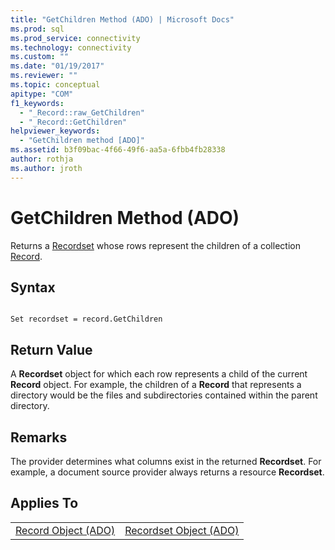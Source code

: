 ```yaml
---
title: "GetChildren Method (ADO) | Microsoft Docs"
ms.prod: sql
ms.prod_service: connectivity
ms.technology: connectivity
ms.custom: ""
ms.date: "01/19/2017"
ms.reviewer: ""
ms.topic: conceptual
apitype: "COM"
f1_keywords: 
  - "_Record::raw_GetChildren"
  - "_Record::GetChildren"
helpviewer_keywords: 
  - "GetChildren method [ADO]"
ms.assetid: b3f09bac-4f66-49f6-aa5a-6fbb4fb28338
author: rothja
ms.author: jroth
---
```

# GetChildren Method (ADO)
Returns a [Recordset](../../../ado/reference/ado-api/recordset-object-ado.md) whose rows represent the children of a collection [Record](../../../ado/reference/ado-api/record-object-ado.md).  
  
## Syntax  
  
```  
  
Set recordset = record.GetChildren  
```  
  
## Return Value  
 A **Recordset** object for which each row represents a child of the current **Record** object. For example, the children of a **Record** that represents a directory would be the files and subdirectories contained within the parent directory.  
  
## Remarks  
 The provider determines what columns exist in the returned **Recordset**. For example, a document source provider always returns a resource **Recordset**.  
  
## Applies To  
  
|||  
|-|-|  
|[Record Object (ADO)](../../../ado/reference/ado-api/record-object-ado.md)|[Recordset Object (ADO)](../../../ado/reference/ado-api/recordset-object-ado.md)|
